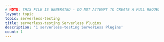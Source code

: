 ```yaml
---
# NOTE: THIS FILE IS GENERATED - DO NOT ATTEMPT TO CREATE A PULL REQUEST TO UPDATE THE DATA. 
layout: topic
topic: serverless-testing
title: serverless-testing Serverless Plugins
description: '1 serverless-testing ServerLess Plugins'
count: 1
---
```

